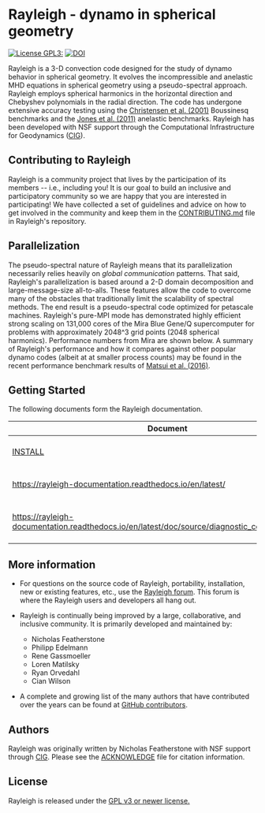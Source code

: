 
# Rayleigh - dynamo in spherical geometry #
[![License GPL3:](https://img.shields.io/badge/license-GPL-blue)](https://github.com/geodynamics/Rayleigh/blob/master/LICENSE)
[![DOI](https://zenodo.org/badge/DOI/10.5281/zenodo.5774039.svg)](https://doi.org/10.5281/zenodo.5774039)


Rayleigh is a 3-D convection code designed for the study of dynamo behavior in spherical geometry.  It evolves the incompressible and anelastic MHD equations in spherical geometry using a pseudo-spectral approach.  Rayleigh employs spherical harmonics in the horizontal direction and Chebyshev polynomials in the radial direction.  The code has undergone extensive accuracy testing using the [Christensen et al. (2001)](http://adsabs.harvard.edu/abs/2001PEPI..128...25C) Boussinesq benchmarks and the [Jones et al. (2011)](http://adsabs.harvard.edu/abs/2011Icar..216..120J) anelastic benchmarks.   Rayleigh has been developed with NSF support through the Computational Infrastructure for Geodynamics ([CIG](https://geodynamics.org/cig/news/newsletters/may-2016/)).


Contributing to Rayleigh
------------------------

Rayleigh is a community project that lives by the participation of its members
-- i.e., including you! It is our goal to build an inclusive and participatory
community so we are happy that you are interested in participating! We have
collected a set of guidelines and advice on how to get involved in the
community and keep them in the [CONTRIBUTING.md](CONTRIBUTING.md) file in
Rayleigh's repository.


Parallelization
-----------------------------
The pseudo-spectral nature of Rayleigh means that its parallelization necessarily relies heavily on *global communication* patterns.  That said, Rayleigh's parallelization is based around a 2-D domain decomposition and large-message-size all-to-alls.  These features allow the code to overcome many of the obstacles that traditionally limit the scalability of spectral methods.   The end result is a pseudo-spectral code optimized for petascale machines.  Rayleigh's pure-MPI mode has demonstrated highly efficient strong scaling on  131,000 cores of the Mira Blue Gene/Q supercomputer for problems with approximately 2048^3 grid points (2048 spherical harmonics).  Performance numbers from Mira are shown below.  A summary of Rayleigh's performance and how it compares against other popular dynamo codes (albeit at at smaller process counts) may be found in the recent performance benchmark results of [Matsui et al. (2016)](http://onlinelibrary.wiley.com/doi/10.1002/2015GC006159/full).

Getting Started
----------------
The following documents form the Rayleigh documentation.

| Document | Description |
|----------|-------------|
| [INSTALL](INSTALL) | in-depth installation instructions |
| https://rayleigh-documentation.readthedocs.io/en/latest/ | A combined online documentation |
| https://rayleigh-documentation.readthedocs.io/en/latest/doc/source/diagnostic_codes/qcodes.html | Online tables of Rayleigh output menu codes |

More information
----------------
- For questions on the source code of Rayleigh, portability, installation, new or existing features, etc., use the [Rayleigh forum](https://community.geodynamics.org/c/rayleigh/5). This forum is where the Rayleigh users and developers all hang out.

- Rayleigh is continually being improved by a large, collaborative, and inclusive community. It is primarily developed and maintained by:
    - Nicholas Featherstone
    - Philipp Edelmann
    - Rene Gassmoeller
    - Loren Matilsky
    - Ryan Orvedahl
    - Cian Wilson


- A complete and growing list of the many authors that have contributed over the years can be found at [GitHub contributors](https://github.com/geodynamics/Rayleigh/graphs/contributors).

Authors
--------
Rayleigh was originally written by Nicholas Featherstone with NSF support through [CIG](https://geodynamics.org).  Please see the [ACKNOWLEDGE](ACKNOWLEDGE) file for citation information.

License
-------
Rayleigh is released under the [GPL v3 or newer license.](https://www.gnu.org/licenses/gpl-3.0.en.html)
